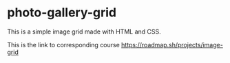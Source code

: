 # photo-gallery-grid
This is a simple image grid made with HTML and CSS.

This is the link to corresponding course https://roadmap.sh/projects/image-grid